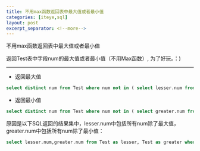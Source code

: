 ```yaml
---
title: 不用max函数返回表中最大值或者最小值
categories: [iteye,sql]
layout: post
excerpt_separator: <!--more-->
---
```

不用max函数返回表中最大值或者最小值 <!--more-->

返回Test表中字段num的最大值或者最小值（不用Max函数）, 为了好玩。：)

---
+ 返回最大值 

```sql
select distinct num from Test where num not in ( select lesser.num from Test as greater,Test as lesser where lesser.num<greater.num)  
```

+ 返回最小值 

```sql
select distinct num from Test where num not in ( select greater.num from Test as greater,Test as lesser where lesser.num<greater.num)     
```

原因是以下SQL返回的结果集中，lesser.num中包括所有num除了最大值，greater.num中包括所有num除了最小值： 

```sql
select lesser.num,greater.num from Test as lesser, Test as greater where lesser.num < greater.num;  
```
